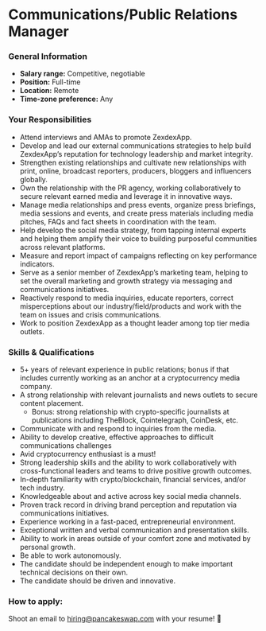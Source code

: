 # Communications/Public Relations Manager

### General Information&#x20;

* **Salary range:** Competitive, negotiable&#x20;
* **Position:** Full-time&#x20;
* **Location:** Remote&#x20;
* **Time-zone preference:** Any

### Your Responsibilities&#x20;

* Attend interviews and AMAs to promote ZexdexApp.
* Develop and lead our external communications strategies to help build ZexdexApp’s reputation for technology leadership and market integrity.&#x20;
* Strengthen existing relationships and cultivate new relationships with print, online, broadcast reporters, producers, bloggers and influencers globally.
* Own the relationship with the PR agency, working collaboratively to secure relevant earned media and leverage it in innovative ways.
* Manage media relationships and press events, organize press briefings, media sessions and events, and create press materials including media pitches, FAQs and fact sheets in coordination with the team.
* Help develop the social media strategy, from tapping internal experts and helping them amplify their voice to building purposeful communities across relevant platforms.
* Measure and report impact of campaigns reflecting on key performance indicators.
* Serve as a senior member of ZexdexApp’s marketing team, helping to set the overall marketing and growth strategy via messaging and communications initiatives.
* Reactively respond to media inquiries, educate reporters, correct misperceptions about our industry/field/products and work with the team on issues and crisis communications.
* Work to position ZexdexApp as a thought leader among top tier media outlets.

### Skills & Qualifications

* 5+ years of relevant experience in public relations; bonus if that includes currently working as an anchor at a cryptocurrency media company.&#x20;
* A strong relationship with relevant journalists and news outlets to secure content placement.
  * Bonus: strong relationship with crypto-specific journalists at publications including TheBlock, Cointelegraph, CoinDesk, etc.
* Communicate with and respond to inquiries from the media.&#x20;
* Ability to develop creative, effective approaches to difficult communications challenges&#x20;
* Avid cryptocurrency enthusiast is a must!
* Strong leadership skills and the ability to work collaboratively with cross-functional leaders and teams to drive positive growth outcomes.
* In-depth familiarity with crypto/blockchain, financial services, and/or tech industry.&#x20;
* Knowledgeable about and active across key social media channels.
* Proven track record in driving brand perception and reputation via communications initiatives.&#x20;
* Experience working in a fast-paced, entrepreneurial environment.
* Exceptional written and verbal communication and presentation skills.&#x20;
* Ability to work in areas outside of your comfort zone and motivated by personal growth.&#x20;
* Be able to work autonomously.
* The candidate should be independent enough to make important technical decisions on their own.
* The candidate should be driven and innovative.

### How to apply:

Shoot an email to hiring@pancakeswap.com with your resume! 🐰
